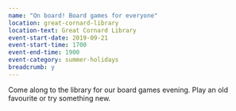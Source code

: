 ```yaml
---
name: "On board! Board games for everyone"
location: great-cornard-library
location-text: Great Cornard Library
event-start-date: 2019-09-21
event-start-time: 1700
event-end-time: 1900
event-category: summer-holidays
breadcrumb: y
---
```


Come along to the library for our board games evening. Play an old favourite or try something new.
